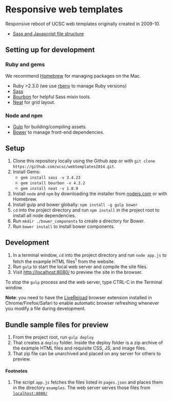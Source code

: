 # Responsive web templates

Responsive reboot of UCSC web templates originally created in 2009-10.

- [Sass and Javascript file structure](FRONTEND.md)

## Setting up for development

### Ruby and gems

We recommend [Homebrew](https://brew.sh/) for managing packages on the Mac.

- Ruby >2.3.0 (we use [rbenv](https://github.com/sstephenson/rbenv) to manage Ruby versions)
- [Sass](http://sass-lang.com/)
- [Bourbon](http://bourbon.io/) for helpful Sass mixin tools.
- [Neat](http://neat.bourbon.io/) for grid layout.

### Node and npm

- [Gulp](http://gulpjs.com) for building/compiling assets.
- [Bower](http://bower.io) to manage front-end dependencies.

## Setup

1. Clone this repository locally using the Github app or with `git clone https://github.com/ucsc/webtemplates2014.git`.
2. Install Gems:
    - `gem install sass -v 3.4.23`
    - `gem install bourbon -v 4.3.2`
    - `gem install neat -v 1.8.0`
3. Install `node` and `npm` by downloading the installer from [nodejs.com](http://nodejs.org) or with Homebrew.
4. Install gulp and bower globally: `npm install -g gulp bower`
5. `cd` into the project  directory and run `npm install` in the project root to install all node dependencies.
6. Run `mkdir ./bower_components` to create a directory for Bower.
7. Run `bower install` to install bower components.

## Development

1. In a terminal window, `cd` into the project directory and run `node app.js` to fetch the example HTML files<sup>1</sup> from the website. 
2. Run `gulp` to start the local web server and compile the site files.
2. Visit [http://localhost:8080/](http://localhost:8080/) to preview the site in the browser.

To stop the `gulp` process and the web server, type CTRL-C in the Terminal window.

**Note**: you need to have the [LiveReload](http://livereload.com/) browser extension installed in Chrome/Firefox/Safari to enable automatic browser refreshing whenever you modify a file during development.

## Bundle sample files for preview

1. From the project root, run `gulp deploy`
2. That creates a `deploy` folder. Inside the deploy folder is a zip archive of the example HTML files and requisite CSS, JS, and image files.
3. That zip file can be unarchived and placed on any server for others to preview.

#### Footnotes

1. The script `app.js` fetches the files listed in `pages.json` and places them in the directory `examples`. The web server serves those files from [`localhost:8080/`](http://localhost:8080/)

